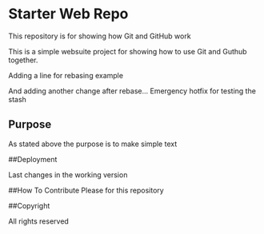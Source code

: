 # Starter Web Repo

This repository is for showing how Git and GitHub work

This is a simple websuite project for showing how to use 
Git and Guthub together.

Adding a line for rebasing example 
 
And adding another change after rebase...
Emergency hotfix for testing the stash



## Purpose

As stated above the purpose is to make simple text 


##Deployment

Last changes in the working version


##How To Contribute
Please for this repository


##Copyright

All rights reserved



